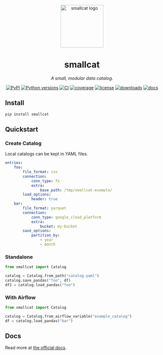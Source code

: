 <p align="center">
  <img src="docs/assets/images/smallcat-logo.png" width="140" alt="smallcat logo">
</p>

<h1 align="center">smallcat</h1>
<p align="center"><em>A small, modular data catalog.</em></p>

<p align="center">
  <a href="https://pypi.org/project/smallcat/"><img src="https://img.shields.io/pypi/v/smallcat.svg" alt="PyPI"></a>
  <a href="https://pypi.org/project/smallcat/"><img src="https://img.shields.io/pypi/pyversions/smallcat.svg" alt="Python versions"></a>
  <a href="https://github.com/DeepKernelLabs/smallcat/actions"><img src="https://img.shields.io/github/actions/workflow/status/DeepKernelLabs/smallcat/publish.yml?label=CI" alt="CI"></a>
  <a href="https://codecov.io/gh/DeepKernelLabs/smallcat"><img src="https://img.shields.io/codecov/c/github/DeepKernelLabs/smallcat" alt="coverage"></a>
  <a href="https://github.com/DeepKernelLabs/smallcat/blob/main/LICENSE"><img src="https://img.shields.io/github/license/DeepKernelLabs/smallcat.svg" alt="license"></a>
  <a href="https://pepy.tech/project/smallcat"><img src="https://static.pepy.tech/badge/smallcat" alt="downloads"></a>
  <a href="https://DeepKernelLabs.github.io/smallcat/"><img src="https://img.shields.io/badge/docs-mkdocs%20material-blue" alt="docs"></a>
</p>

## Install
```bash
pip install smallcat
```

## Quickstart
### Create Catalog

Local catalogs can be kept in YAML files.

```yaml
entries:
    foo:
        file_format: csv
        connection:
            conn_type: fs
            extra:
                base_path: /tmp/smallcat-example/
        load_options:
            header: true
    bar:
        file_format: parquet
        connection:
            conn_type: google_cloud_platform
            extra:
                bucket: my-bucket
        save_options:
            partition_by:
                - year
                - month
```

### Standalone

```python
from smallcat import Catalog

catalog = Catalog.from_path("catalog.yaml")
catalog.save_pandas("foo", df)
df2 = catalog.load_pandas("foo")
```

### With Airflow
```python
from smallcat import Catalog

catalog = Catalog.from_airflow_variable("example_catalog")
df = catalog.load_pandas("bar")
```

## Docs
Read more at [the official docs](https://deepkernellabs.github.io/smallcat/).
